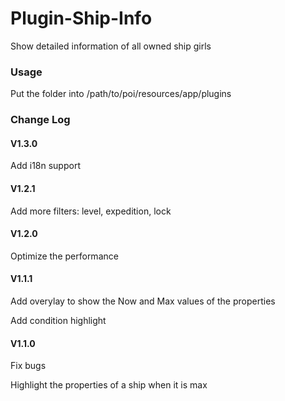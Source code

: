 # Plugin-Ship-Info
Show detailed information of all owned ship girls
### Usage
Put the folder into /path/to/poi/resources/app/plugins
### Change Log

#### V1.3.0
Add i18n support
#### V1.2.1
Add more filters: level, expedition, lock
#### V1.2.0
Optimize the performance

#### V1.1.1
Add overylay to show the Now and Max values of the properties

Add condition highlight
#### V1.1.0
Fix bugs

Highlight the properties of a ship when it is max
